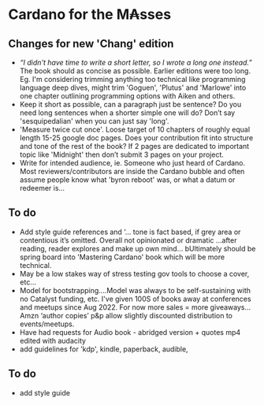 # Cardano for the M₳sses

## Changes for new 'Chang' edition  
- _“I didn't have time to write a short letter, so I wrote a long one instead.”_  
The book should as concise as possible. Earlier editions were too long. Eg. I'm considering trimming anything too technical like programming language deep dives, might trim 'Goguen', 'Plutus' and 'Marlowe' into one chapter outlining programming options with Aiken and others.
- Keep it short as possible, can a paragraph just be sentence? Do you need long sentences when a shorter simple one will do? Don’t say 'sesquipedalian' when you can just say 'long'.
- 'Measure twice cut once'. Loose target of 10 chapters of roughly equal length 15-25 google doc pages. Does your contribution fit into structure and tone of the rest of the book? If 2 pages are dedicated to important topic like 'Midnight' then don’t submit 3 pages on your project.
- Write for intended audience, ie. Someone who just heard of Cardano. Most reviewers/contributors are inside the Cardano bubble and often assume people know what 'byron reboot' was, or what a datum or redeemer is... 

## To do
- Add style guide references and ‘… tone is fact based, if grey area or contentious it’s omitted. Overall not opinionated or dramatic …after reading, reader explores and make up own mind… bUltimately should be spring board into 'Mastering Cardano' book which will be more technical. 
- May be a low stakes way of stress testing gov tools to choose a cover, etc…
- Model for bootstrapping....Model was always to be self-sustaining with no Catalyst funding, etc. I've given 100S of books away at conferences and meetups since Aug 2022. For now more sales = more giveaways... Amzn ‘author copies’ p&p allow slightly discounted distribution to events/meetups.
- Have had requests for Audio book - abridged version + quotes mp4 edited with audacity
- add guidelines for 'kdp', kindle, paperback, audible,

## To do
- add style guide
